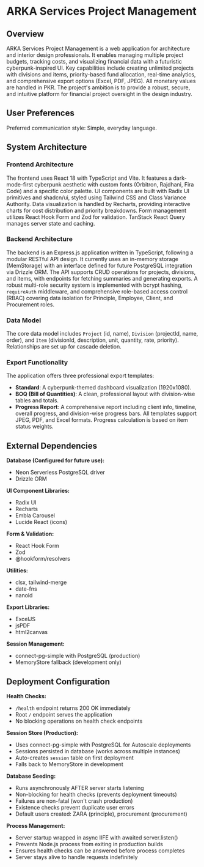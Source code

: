 # ARKA Services Project Management

## Overview

ARKA Services Project Management is a web application for architecture and interior design professionals. It enables managing multiple project budgets, tracking costs, and visualizing financial data with a futuristic cyberpunk-inspired UI. Key capabilities include creating unlimited projects with divisions and items, priority-based fund allocation, real-time analytics, and comprehensive export options (Excel, PDF, JPEG). All monetary values are handled in PKR. The project's ambition is to provide a robust, secure, and intuitive platform for financial project oversight in the design industry.

## User Preferences

Preferred communication style: Simple, everyday language.

## System Architecture

### Frontend Architecture

The frontend uses React 18 with TypeScript and Vite. It features a dark-mode-first cyberpunk aesthetic with custom fonts (Orbitron, Rajdhani, Fira Code) and a specific color palette. UI components are built with Radix UI primitives and shadcn/ui, styled using Tailwind CSS and Class Variance Authority. Data visualization is handled by Recharts, providing interactive charts for cost distribution and priority breakdowns. Form management utilizes React Hook Form and Zod for validation. TanStack React Query manages server state and caching.

### Backend Architecture

The backend is an Express.js application written in TypeScript, following a modular RESTful API design. It currently uses an in-memory storage (MemStorage) with an interface defined for future PostgreSQL integration via Drizzle ORM. The API supports CRUD operations for projects, divisions, and items, with endpoints for fetching summaries and generating exports. A robust multi-role security system is implemented with bcrypt hashing, `requireAuth` middleware, and comprehensive role-based access control (RBAC) covering data isolation for Principle, Employee, Client, and Procurement roles.

### Data Model

The core data model includes `Project` (id, name), `Division` (projectId, name, order), and `Item` (divisionId, description, unit, quantity, rate, priority). Relationships are set up for cascade deletion.

### Export Functionality

The application offers three professional export templates:
- **Standard**: A cyberpunk-themed dashboard visualization (1920x1080).
- **BOQ (Bill of Quantities)**: A clean, professional layout with division-wise tables and totals.
- **Progress Report**: A comprehensive report including client info, timeline, overall progress, and division-wise progress bars.
All templates support JPEG, PDF, and Excel formats. Progress calculation is based on item status weights.

## External Dependencies

**Database (Configured for future use):**
- Neon Serverless PostgreSQL driver
- Drizzle ORM

**UI Component Libraries:**
- Radix UI
- Recharts
- Embla Carousel
- Lucide React (icons)

**Form & Validation:**
- React Hook Form
- Zod
- @hookform/resolvers

**Utilities:**
- clsx, tailwind-merge
- date-fns
- nanoid

**Export Libraries:**
- ExcelJS
- jsPDF
- html2canvas

**Session Management:**
- connect-pg-simple with PostgreSQL (production)
- MemoryStore fallback (development only)

## Deployment Configuration

**Health Checks:**
- `/health` endpoint returns 200 OK immediately
- Root `/` endpoint serves the application
- No blocking operations on health check endpoints

**Session Store (Production):**
- Uses connect-pg-simple with PostgreSQL for Autoscale deployments
- Sessions persisted in database (works across multiple instances)
- Auto-creates `session` table on first deployment
- Falls back to MemoryStore in development

**Database Seeding:**
- Runs asynchronously AFTER server starts listening
- Non-blocking for health checks (prevents deployment timeouts)
- Failures are non-fatal (won't crash production)
- Existence checks prevent duplicate user errors
- Default users created: ZARA (principle), procurement (procurement)

**Process Management:**
- Server startup wrapped in async IIFE with awaited server.listen()
- Prevents Node.js process from exiting in production builds
- Ensures health checks can be answered before process completes
- Server stays alive to handle requests indefinitely